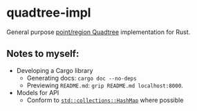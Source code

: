 # quadtree-impl
General purpose [point/region Quadtree](https://en.wikipedia.org/wiki/Quadtree)
implementation for Rust.

## Notes to myself:
 - Developing a Cargo library
   - Generating docs: `cargo doc --no-deps`
   - Previewing `README.md`: `grip README.md localhost:8000`.
 - Models for API
   - Conform to
     [`std::collections::HashMap`](https://doc.rust-lang.org/std/collections/struct.HashMap.html)
     where possible
